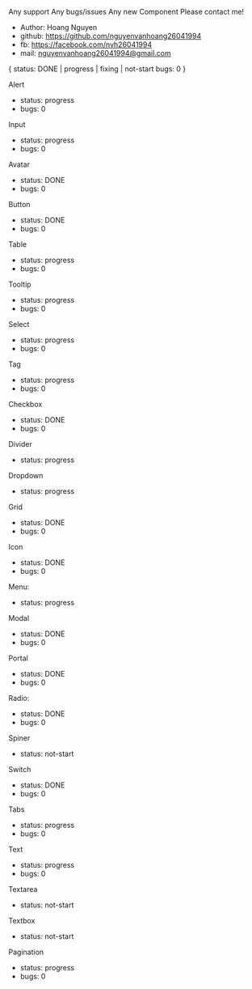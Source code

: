 Any support
Any bugs/issues
Any new Component
Please contact me!

- Author: Hoang Nguyen
- github: https://github.com/nguyenvanhoang26041994
- fb: https://facebook.com/nvh26041994
- mail: nguyenvanhoang26041994@gmail.com

{
  status: DONE | progress | fixing | not-start
  bugs: 0
}


Alert
- status: progress
- bugs: 0

Input
- status: progress
- bugs: 0

Avatar
- status: DONE
- bugs: 0

Button
- status: DONE
- bugs: 0

Table
- status: progress
- bugs: 0

Tooltip
- status: progress
- bugs: 0

Select
- status: progress
- bugs: 0

Tag
- status: progress
- bugs: 0

Checkbox
- status: DONE
- bugs: 0

Divider
- status: progress

Dropdown
- status: progress

Grid
- status: DONE
- bugs: 0

Icon
- status: DONE
- bugs: 0

Menu:
- status: progress

Modal
- status: DONE
- bugs: 0

Portal
- status: DONE
- bugs: 0

Radio:
- status: DONE
- bugs: 0

Spiner
- status: not-start

Switch
- status: DONE
- bugs: 0

Tabs
- status: progress
- bugs: 0

Text
- status: progress
- bugs: 0

Textarea
- status: not-start

Textbox
- status: not-start

Pagination
- status: progress
- bugs: 0
